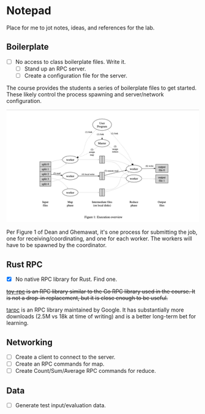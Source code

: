 # Notepad

Place for me to jot notes, ideas, and references for the lab.

## Boilerplate

- [ ] No access to class boilerplate files. Write it.
  - [ ] Stand up an RPC server.
  - [ ] Create a configuration file for the server.

The course provides the students a series of boilerplate files to get started. These likely control the process spawning and server/network configuration.

![Figure-1](./_static/dean-ghemawat-figure-1.png)

Per Figure 1 of Dean and Ghemawat, it's one process for submitting the job, one for receiving/coordinating, and one for each worker. The workers will have to be spawned by the coordinator.

## Rust RPC

- [x] No native RPC library for Rust. Find one.

~~[toy-rpc](https://crates.io/crates/toy-rpc) is an RPC library similar to the Go RPC library used in the course. It is not a drop-in replacement, but it is close enough to be useful.~~

[tarpc](https://crates.io/crates/tarpc) is an RPC library maintained by Google. It has substantially more downloads (2.5M vs 18k at time of writing) and is a better long-term bet for learning.

## Networking

- [ ] Create a client to connect to the server.
- [ ] Create an RPC commands for map.
- [ ] Create Count/Sum/Average RPC commands for reduce.

## Data

- [ ] Generate test input/evaluation data.
